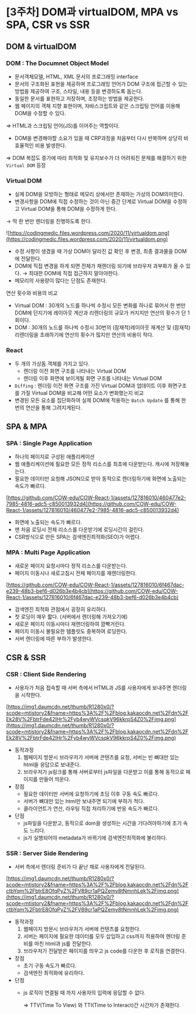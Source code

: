 # [3주차] DOM과 virtualDOM, MPA vs SPA, CSR vs SSR

## DOM & virtualDOM

### DOM : The Documnet Object Model

- 문서객체모델, HTML, XML 문서의 프로그래밍 interface
- 문서의 구조화된 표현을 제공하며 프로그래밍 언어가 DOM 구조에 접근할 수 있는 방법을 제공하여 구조, 스타일, 내용 등을 변경하도록 돕는다.
- 동일한 문서를 표현하고 저장하며, 조장하는 방법을 제공한다.
- 웹 페이지의 객체 지향 표현이며, 자바스크립트와 같은 스크립팅 언어를 이용해 DOM을 수정할 수 있다.

⇒ HTML과 스크립팅 언어(JS)를 이어주는 역할이다.

- DOM을 변경해야할 소요가 있을 때 CRP과정을 처음부터 다시 반복하며 상당히 비효율적인 비용 발생한다.

⇒ DOM 복잡도 증가에 따라 최적화 및 유지보수가 더 어려워진 문제를 해결하기 위한 `Virtual DOM` 등장

### Virtual DOM

- 실제 DOM을 모방하는 형태로 메모리 상에서만 존재하는 가상의 DOM의미한다.
- 변경사항을 DOM에 직접 수정하는 것이 아닌 중간 단계로 Virtual DOM을 수정하고 Virtual DOM을 통해 DOM을 수정하게 한다.

→ 딱 한 번만 렌더링을 진행하도록 한다.

![https://codingmedic.files.wordpress.com/2020/11/virtualdom.png](https://codingmedic.files.wordpress.com/2020/11/virtualdom.png)

- 수정 사항이 생겼을 때 가상 DOM이 달라진 값 확인 후 변경, 최종 결과물을 DOM에 전달한다.
- DOM에 직접 변경을 하게 되면 전체가 재렌더링 되기에 브라우저 과부화가 올 수 있다. → 최대한 DOM에 직접 접근하지 말아야한다.
- 메모리의 사용량이 많다는 단점도 존재한다.

연산 횟수와 비용의 비교

- Virtual DOM : 30개의 노드를 하나씩 수정시 모든 변화를 하나로 묶어서 한 번만 DOM에 던지기에 레이아웃 계산과 리렌더링의 규모가 커지지만 연산의 횟수가 단 1회이다.
- DOM : 30개의 노드를 하나씩 수정시 30번의 (잠재적)레이아웃 재계산 및 (잠재적) 리렌더링을 초래하기에 연산의 횟수가 많지만 연산의 비용이 적다.

### React

- 두 개의 가상돔 객체를 가지고 있다.
    - 렌더링 이전 화면 구조를 나타내는 Virtual DOM
    - 렌더링 이후 화면에 보이게될 화면 구조를 나타내는 Virtual DOM
- `Diffing` : 렌더링 이전 화면 구조를 가진 Virtual DOM과 업데이트 이후 화면구조를 가질 Virtual DOM을 비교해 어떤 요소가 변화했는지 비교
- 변경된 모든 요소를 집단화하여 실제 DOM에 적용하는 `Batch Update` 를 통해 한 번의 연산을 통해 그려지게된다.

## SPA & MPA

### SPA : Single Page Application

- 하나의 페이지로 구성된 애플리케이션
- 웹 애플리케이션에 필요한 모든 정적 리소스를 최초에 다운받는다. 캐시에 저장해놓는다.
- 필요한 데이터만 요청해 JSON으로 받아 동적으로 렌더링하기에 화면에 노출되는 속도가 빠르다.

[https://github.com/COW-edu/COW-React-1/assets/127816010/460477e2-7985-4816-adc5-c850013932d4](https://github.com/COW-edu/COW-React-1/assets/127816010/460477e2-7985-4816-adc5-c850013932d4)

- 화면에 노출되는 속도가 빠르다.
- 맨 처음 로딩시 전체 리소스를 다운받기에 로딩시간이 걸린다.
- CSR방식으로 만든 SPA는 검색엔진최적화(SEO)가 어렵다.

### MPA : Multi Page Application

- 새로운 페이지 요청시마다 정적 리소스를 다운받는다.
- 페이지 이동시나 새로고침시 전체 페이지를 재렌더링한다.

[https://github.com/COW-edu/COW-React-1/assets/127816010/6f467dac-e239-48b3-bef6-d026b3e4b4cb](https://github.com/COW-edu/COW-React-1/assets/127816010/6f467dac-e239-48b3-bef6-d026b3e4b4cb)

- 검색엔진 최적화 관점에서 굉장히 유리하다.
- 첫 로딩이 매우 짧다. (서버에서 렌더링해 가져오기에)
- 새로운 페이지 이동시마다 재렌더링하여 깜빡거린다.
- 페이지 이동시 불필요한 템플릿도 중복하여 로딩한다.
- 서버 렌더링에 따른 부하가 발생한다.

## CSR & SSR

### CSR : Client Side Rendering

- 사용자가 처음 접속할 때 서버 측에서 HTML과 JS를 사용자에게 보내주면 렌더링을 시작한다.

[https://img1.daumcdn.net/thumb/R1280x0/?scode=mtistory2&fname=https%3A%2F%2Fblog.kakaocdn.net%2Fdn%2FEk28V%2FbtrFde42IHr%2Fyb4wyWVcsqkV96kkrpS4Z0%2Fimg.png](https://img1.daumcdn.net/thumb/R1280x0/?scode=mtistory2&fname=https%3A%2F%2Fblog.kakaocdn.net%2Fdn%2FEk28V%2FbtrFde42IHr%2Fyb4wyWVcsqkV96kkrpS4Z0%2Fimg.png)

- 동작과정
    1. 웹페이지 방문시 브라우저가 서버에 콘텐츠를 요청, 서버는 빈 뼈대만 있는 html을 응답으로 보내준다.
    2. 브라우저가 js링크를 통해 서버로부터 js파일을 다운받고 이를 통해 동적으로 페이지를 만들어 띄운다.
- 장점
    - 필요한 데이터만 서버에 요청하기에 초딩 이후 구동 속도 빠르다.
    - 서버가 뼈대만 있는 html만 보내주면 되기에 부하가 적다.
    - 클라이언트가 연산, 라우팅 직접 처리하기에 반응 속도가 빠르다.
- 단점
    - js파일을 다운받고, 동적으로 dom을 생성하는 시간을 기다려야하기에 초기 속도 느리다.
    - js가 실행되어야 metadata가 바뀌기에 검색엔진최적화에 불리하다.

### SSR : Server Side Rendering

- 서버 측에서 렌더링 준비가 다 끝난 채로 사용자에게 전달된다.

[https://img1.daumcdn.net/thumb/R1280x0/?scode=mtistory2&fname=https%3A%2F%2Fblog.kakaocdn.net%2Fdn%2FctbYqm%2FbtrE8OfqPyZ%2FV89cr1aPQZemy8tNmnhLek%2Fimg.png](https://img1.daumcdn.net/thumb/R1280x0/?scode=mtistory2&fname=https%3A%2F%2Fblog.kakaocdn.net%2Fdn%2FctbYqm%2FbtrE8OfqPyZ%2FV89cr1aPQZemy8tNmnhLek%2Fimg.png)

- 동작과정
    1. 웹페이지 방문시 브라우저가 서버에 컨텐츠를 요청한다.
    2. 서버는 페이지에 필요한 데이터를 모두 삽입하고 css까지 적용하여 렌더링 준비를 마친 html과 js를 전달한다.
    3. 브라우저가 전달받은 페이지를 띄우고 js code를 다운한 후 로직을 연결한다.
- 장점
    - 초기 구동 속도가 빠르다.
    - 검색엔진 최적화에 유리하다.
- 단점
    - js 로직이 연결될 때 까지 사용자의 입력에 응답할 수 없다.
        
        ⇒ TTV(Time To View) 와 TTI(Time to Interact)간 시간차가 존재한다.